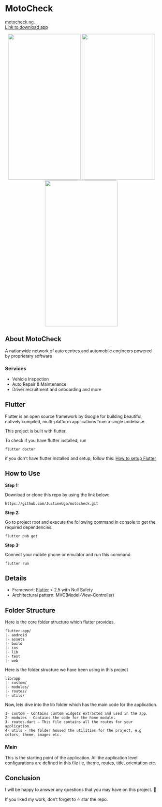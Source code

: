 # MotoCheck

[motocheck.ng](http://www.motocheck.ng/). 
<br>
[Link to download app]()


<p align="center">
    <img src="https://user-images.githubusercontent.com/50449937/184442976-d8dba382-1470-4b26-bede-c90b1c59e146.jpg" width="240" height="480">
    <img src="https://user-images.githubusercontent.com/50449937/184443085-1de29429-090d-4239-9013-16535a500a34.jpg" width="240" height="480">
    <img src="https://user-images.githubusercontent.com/50449937/184443447-aead014e-7f12-4709-b633-64ab3b6c1043.jpg" width="240" height="480">
</p>

## About MotoCheck
A nationwide network of auto centres and automobile engineers powered by proprietary software

### Services

* Vehicle Inspection
* Auto Repair & Maintenance
* Driver recruitment and onboarding and more

## Flutter

Flutter is an open source framework by Google for building beautiful, natively compiled, multi-platform applications from a single codebase.

This project is built with flutter.

To check if you have flutter installed, run

```
flutter doctor 
```
if you don't have flutter installed and setup, follow this: [How to setup Flutter](https://docs.flutter.dev/get-started/install)


## How to Use 

**Step 1:**

Download or clone this repo by using the link below:

```
https://github.com/JustineUgo/motocheck.git
```

**Step 2:**

Go to project root and execute the following command in console to get the required dependencies: 

```
flutter pub get 
```

**Step 3:**

Connect your mobile phone or emulator and run this command:

```
flutter run
```

## Details

* Framewort: [Flutter](https://flutter.dev/) > 2.5 with Null Safety
* Architectural pattern: MVC(Model-View-Controller)

## Folder Structure
Here is the core folder structure which flutter provides.

```
flutter-app/
|- android
|- assets
|- build
|- ios
|- lib
|- test
|- web
```

Here is the folder structure we have been using in this project

```
lib/app
|- custom/
|- modules/
|- routes/
|- utils/
```

Now, lets dive into the lib folder which has the main code for the application.

```
1- custom - Contains custom widgets extracted and used in the app.
2- modules - Contains the code for the home module. 
3- routes.dart — This file contains all the routes for your application.
4- utils - The folder housed the utilities for the project, e.g colors, theme, images etc.
```


### Main

This is the starting point of the application. All the application level configurations are defined in this file i.e, theme, routes, title, orientation etc.



## Conclusion

I will be happy to answer any questions that you may have on this project. 🙂

If you liked my work, don’t forget to ⭐ star the repo.
